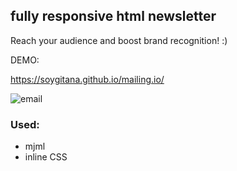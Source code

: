 ## fully responsive html newsletter

Reach your audience and boost brand recognition! :) 

DEMO:

https://soygitana.github.io/mailing.io/
 
 
 ![email](https://user-images.githubusercontent.com/43447293/68394708-a08f5600-016e-11ea-88bb-a0b2c296a8f3.JPG)

 
 ### Used: 
 
 * mjml
 * inline CSS 
